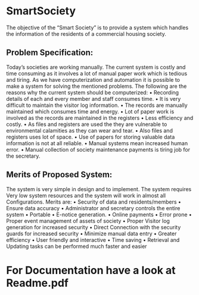 # SmartSociety
The objective of the “Smart Society” is to provide a system which handles the information of the residents of a commercial housing society. 

## Problem Specification:
Today’s societies are working manually. The current system is costly and time
consuming as it involves a lot of manual paper work which is tedious and tiring.
As we have computerization and automation it is possible to make a system for solving
the mentioned problems.
The following are the reasons why the current system should be computerized:
• Recording details of each and every member and staff consumes time.
• It is very difficult to maintain the visitor log information.
• The records are manually maintained which consumes time and energy.
• Lot of paper work is involved as the records are maintained in the registers
• Less efficiency and costly.
• As files and registers are used the they are vulnerable to environmental
calamities as they can wear and tear.
• Also files and registers uses lot of space.
• Use of papers for storing valuable data information is not at all reliable.
• Manual systems mean increased human error.
• Manual collection of society maintenance payments is tiring job for the
secretary.

## Merits of Proposed System:

The system is very simple in design and to implement. The system requires Very
low system resources and the system will work in almost all Configurations.
Merits are:
• Security of data and residents/members
• Ensure data accuracy
• Administrator and secretary controls the entire system
• Portable
• E-notice generation.
• Online payments
• Error prone
• Proper event management of assets of society
• Proper Visitor log generation for increased security
• Direct Connection with the security guards for increased security
• Minimize manual data entry
• Greater efficiency
• User friendly and interactive
• Time saving
• Retrieval and Updating tasks can be performed much faster and easier

# For Documentation have a look at Readme.pdf
